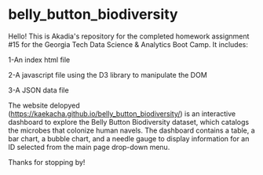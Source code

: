 # belly_button_biodiversity

Hello! This is Akadia's repository for the completed homework assignment #15 for the Georgia Tech Data Science & Analytics Boot Camp. It includes:

1-An index html file

2-A javascript file using the D3 library to manipulate the DOM

3-A JSON data file

The website delopyed (https://kaekacha.github.io/belly_button_biodiversity/) is an interactive dashboard to explore the Belly Button Biodiversity dataset, which catalogs the microbes that colonize human navels. The dashboard contains a table, a bar chart, a bubble chart, and a needle gauge to display information for an ID selected from the main page drop-down menu.

Thanks for stopping by!


